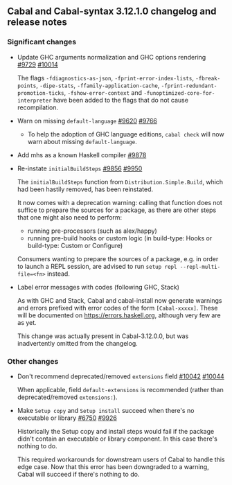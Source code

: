 Cabal and Cabal-syntax 3.12.1.0 changelog and release notes
---


### Significant changes

- Update GHC arguments normalization and GHC options rendering [#9729](https://github.com/haskell/cabal/issues/9729) [#10014](https://github.com/haskell/cabal/pull/10014)

  The flags `-fdiagnostics-as-json`, `-fprint-error-index-lists`, `-fbreak-points`, `-dipe-stats`, `-ffamily-application-cache`, `-fprint-redundant-promotion-ticks`, `-fshow-error-context` and `-funoptimized-core-for-interpreter` have been added to the flags that do not cause recompilation.

- Warn on missing `default-language` [#9620](https://github.com/haskell/cabal/issues/9620) [#9766](https://github.com/haskell/cabal/pull/9766)

  - To help the adoption of GHC language editions, `cabal check` will now
    warn about missing `default-language`.

- Add mhs as a known Haskell compiler [#9878](https://github.com/haskell/cabal/pull/9878)

- Re-instate `initialBuildSteps` [#9856](https://github.com/haskell/cabal/issues/9856) [#9950](https://github.com/haskell/cabal/pull/9950)

  The `initialBuildSteps` function from `Distribution.Simple.Build`, which had
  been hastily removed, has been reinstated.

  It now comes with a deprecation warning: calling that function does not suffice
  to prepare the sources for a package, as there are other steps that one might
  also need to perform:

    - running pre-processors (such as alex/happy)
    - running pre-build hooks or custom logic
      (in build-type: Hooks or build-type: Custom or Configure)

  Consumers wanting to prepare the sources of a package, e.g. in order to launch a
  REPL session, are advised to run `setup repl --repl-multi-file=<fn>` instead.

- Label error messages with codes (following GHC, Stack)

    As with GHC and Stack, Cabal and cabal-install now generate warnings and errors prefixed with error codes of the form `[Cabal-xxxxx]`. These will be documented on https://errors.haskell.org, although very few are as yet.

    This change was actually present in Cabal-3.12.0.0, but was inadvertently omitted from the changelog.

### Other changes

- Don't recommend deprecated/removed `extensions` field [#10042](https://github.com/haskell/cabal/issues/10042) [#10044](https://github.com/haskell/cabal/pull/10044)

  When applicable, field `default-extensions` is recommended (rather than
  deprecated/removed `extensions:`).

- Make `Setup copy` and `Setup install` succeed when there's no executable or library [#6750](https://github.com/haskell/cabal/issues/6750) [#9926](https://github.com/haskell/cabal/pull/9926)

  Historically the Setup copy and install steps would fail if the package didn't
  contain an executable or library component. In this case there's nothing to do.

  This required workarounds for downstream users of Cabal to handle this edge case.
  Now that this error has been downgraded to a warning, Cabal will succeed if
  there's nothing to do.
